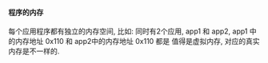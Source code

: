 #### 程序的内存


每个应用程序都有独立的内存空间, 比如: 同时有2个应用, app1 和 app2, app1 中的内存地址 0x110 和 app2中的内存地址 0x110 都是 值得是虚拟内存, 对应的真实内存是不一样的.